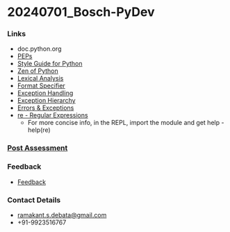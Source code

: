 # 20240701_Bosch-PyDev


### Links
* doc.python.org
* [PEPs](https://peps.python.org/)
* [Style Guide for Python](https://peps.python.org/pep-0008/)
* [Zen of Python](https://peps.python.org/pep-0020/)
* [Lexical Analysis](https://docs.python.org/3/reference/lexical_analysis.html)
* [Format Specifier](https://docs.python.org/3/library/string.html#formatspec)
* [Exception Handling](https://docs.python.org/3/library/exceptions.html)
* [Exception Hierarchy](https://docs.python.org/3/library/exceptions.html#exception-hierarchy)
* [Errors & Exceptions](https://docs.python.org/3/tutorial/errors.html#)
* [re - Regular Expressions](https://docs.python.org/3/library/re.html)
    * For more concise info, in the REPL, import the module and get help - help(re)

### [Post Assessment](https://forms.gle/S8KwjHuYcTDjp2za9)
### Feedback
* [Feedback](https://forms.gle/QBBncpPmaGQWunZV7)

### Contact Details
* ramakant.s.debata@gmail.com
* +91-9923516767